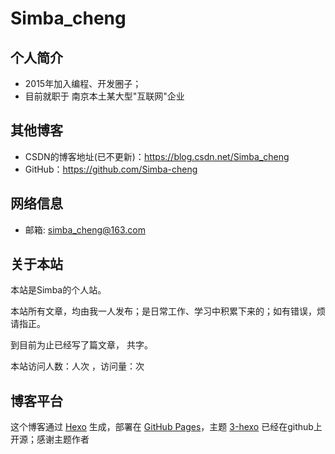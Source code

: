 # Simba_cheng

## 个人简介
* 2015年加入编程、开发圈子；
* 目前就职于 南京本土某大型"互联网"企业
    
## 其他博客
* CSDN的博客地址(已不更新)：https://blog.csdn.net/Simba_cheng
* GitHub：https://github.com/Simba-cheng

## 网络信息
* 邮箱: simba_cheng@163.com

## 关于本站
本站是Simba的个人站。

本站所有文章，均由我一人发布；是日常工作、学习中积累下来的；如有错误，烦请指正。

到目前为止已经写了<code class="article_number"></code>篇文章， 共<code class="site_word_count"></code>字。

本站访问人数：<code class="site_uv"></code>人次 ，访问量：<code class="site_pv"></code>次

## 博客平台
这个博客通过 [Hexo](https://hexo.io/) 生成，部署在 [GitHub Pages](https://pages.github.com/)，主题 [3-hexo](https://github.com/yelog/hexo-theme-3-hexo) 已经在github上开源；感谢主题作者